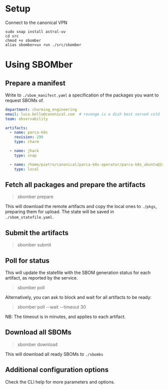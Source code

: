 # Setup

Connect to the canonical VPN

    sudo snap install astral-uv
    cd src
    chmod +x sbomber
    alias sbomber=uv run ./src/sbomber


# Using SBOMber
## Prepare a manifest

Write to `./sbom_manifest.yaml` a specification of the packages you want to request SBOMs of.
```yaml
department: charming_engineering
email: luca.bello@canonical.com  # revenge is a dish best served cold
team: observability

artifacts:
  - name: parca-k8s
    revision: 299
    type: charm

  - name: jhack
    type: snap

  - name: /home/pietro/canonical/parca-k8s-operator/parca-k8s_ubuntu@24.04-amd64.charm
    type: local
```


## Fetch all packages and prepare the artifacts

> sbomber prepare

This will download the remote artifacts and copy the local ones to `./pkgs`, preparing them for upload.
The state will be saved in `./sbom_statefile.yaml`.


## Submit the artifacts

> sbomber submit


## Poll for status

This will update the statefile with the SBOM generation status for each artifact, as reported by the service. 
> sbomber poll

Alternatively, you can ask to block and wait for all artifacts to be ready:

> sbomber poll --wait --timeout 30  

NB: The timeout is in minutes, and applies to each artifact.


## Download all SBOMs

> sbomber download
 
This will download all ready SBOMs to `./sbombs`


## Additional configuration options

Check the CLI help for more parameters and options.

